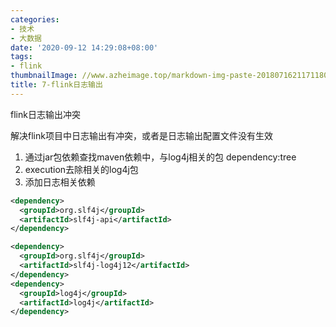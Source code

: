 ```yaml
---
categories:
- 技术
- 大数据
date: '2020-09-12 14:29:08+08:00'
tags:
- flink
thumbnailImage: //www.azheimage.top/markdown-img-paste-20180716211711809.png
title: 7-flink日志输出
---
```

flink日志输出冲突

解决flink项目中日志输出有冲突，或者是日志输出配置文件没有生效
<!--more-->
1. 通过jar包依赖查找maven依赖中，与log4j相关的包
dependency:tree
2. execution去除相关的log4j包
3. 添加日志相关依赖
```xml
<dependency>
  <groupId>org.slf4j</groupId>
  <artifactId>slf4j-api</artifactId>
</dependency>

<dependency>
  <groupId>org.slf4j</groupId>
  <artifactId>slf4j-log4j12</artifactId>
</dependency>
<dependency>
  <groupId>log4j</groupId>
  <artifactId>log4j</artifactId>
</dependency>
```
